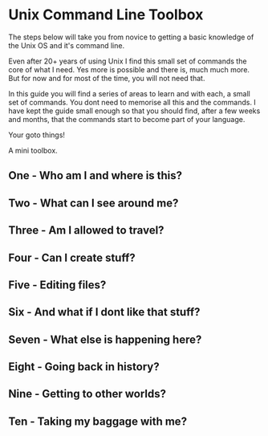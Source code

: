 # Unix Command Line Toolbox
The steps below will take you from novice to getting a basic knowledge of the Unix OS and it's command line.

Even after 20+ years of using Unix I find this small set of commands the core of what I need. Yes more is possible and there is, much much more. But for now and for most of the time, you will not need that.

In this guide you will find a series of areas to learn and with each, a small set of commands. You dont need to memorise all this and the commands. I have kept the guide small enough so that you should find, after a few weeks and months, that the commands start to become part of your language.

Your goto things!

A mini toolbox.


## One - Who am I and where is this?

## Two - What can I see around me?

## Three - Am I allowed to travel?

## Four - Can I create stuff?

## Five - Editing files?

## Six - And what if I dont like that stuff?

## Seven - What else is happening here?

## Eight - Going back in history?

## Nine - Getting to other worlds?

## Ten - Taking my baggage with me?

